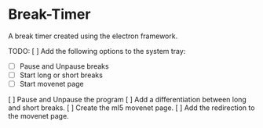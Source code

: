 # Break-Timer

A break timer created using the electron framework.

TODO:
[  ] Add the following options to the system tray:
*[  ] Pause and Unpause breaks
*[  ] Start long or short breaks
*[  ] Start movenet page

[  ] Pause and Unpause the program
[  ] Add a differentiation between long and short breaks.
[  ] Create the ml5 movenet page.
[  ] Add the redirection to the movenet page.
